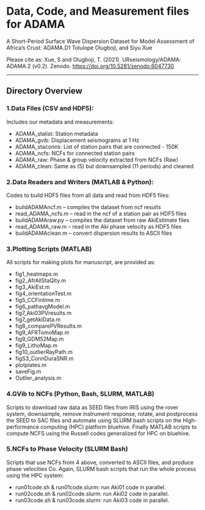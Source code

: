 # Data, Code, and Measurement files for ADAMA

A Short-Period Surface Wave Dispersion Dataset for Model Assessment of Africa’s Crust: ADAMA.D1
 Tolulope Olugboji, and Siyu Xue


Please cite as: Xue, S and Olugboji, T. (2021). URseismology/ADAMA: ADAMA.2 (v0.2). Zenodo. https://doi.org/10.5281/zenodo.6047730


---
## Directory Overview

### 1.Data Files (CSV and HDF5):
Includes our metadata and measurements:
- ADAMA_stalist:  Station metadata 
- ADAMA_gvib: Displacement seismograms at 1 Hz 
- ADAMA_staconns: List of station pairs that are connected - 150K 
- ADAMA_ncfs: NCFs for connected station pairs 
- ADAMA_raw: Phase & group velocity extracted from NCFs (Raw) 
- ADAMA_clean: Same as (5) but downsampled (11 periods) and cleaned 
### 2.Data Readers and Writers (MATLAB & Python): 
Codes to build HDF5 files from all data and read from HDF5 files:
- buildADAMAncf.m – compiles the dataset from ncf results
- read_ADAMA_ncfs.m – read in the ncf of a station pair as HDF5 files
- buildADAMAraw.py – compiles the dataset from raw AkiEstimate files
- read_ADAMA_raw.m – read in the Aki phase velocity as HDF5 files
- buildADAMAclean.m – convert dispersion results to ASCII files
### 3.Plotting Scripts (MATLAB) 
All scripts for making plots for manuscript, are provided as: 
- fig1_heatmaps.m
- fig2_AfrAllStaQlty.m
- fig3_AkiEst.m
- fig4_orientationTest.m
- fig5_CCFintime.m
- fig6_pathavgModel.m
- fig7_Aki03PVresults.m
- fig7_getAkiData.m
- fig8_comparePVResults.m
- fig9_AFRTomoMap.m
- fig9_GDM52Map.m
- fig9_LithoMap.m
- fig10_outlierRayPath.m
- figS3_ConnDuraSNR.m
- plotplates.m
- saveFig.m
- Outlier_analysis.m
### 4.GVib to NCFs (Python, Bash, SLURM, MATLAB)
Scripts to download raw data as SEED files from IRIS using the rover system, downsample, remove instrument response,  rotate, and postprocess the SEED to SAC files and automate using SLURM bash scripts on the High-performance computing (HPC) platform bluehive. Finally MATLAB scripts to compute NCFS using the Russell codes generalized for HPC on bluehive.
### 5.NCFs to Phase Velocity (SLURM Bash) 
Scripts that use NCFs from 4 above, converted to ASCII files, and produce phase velocities Co. Again, SLURM bash scripts that run the whole process using the HPC system:
- run01code.sh & run01code.slurm: run Aki01 code in parallel. 
- run02code.sh & run02code.slurm: run Aki02 code in parallel. 
- run03code.sh & run03code.slurm: run Aki03 code in parallel.

